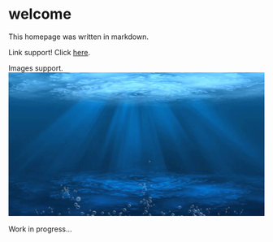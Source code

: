 # welcome
This homepage was written in markdown.

Link support! Click [here](test).

Images support.
![aqua](images/aqua.jpg)

Work in progress...
